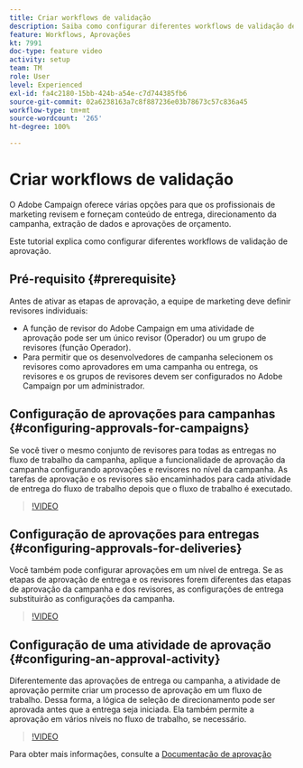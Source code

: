 ```yaml
---
title: Criar workflows de validação
description: Saiba como configurar diferentes workflows de validação de aprovação.
feature: Workflows, Aprovações
kt: 7991
doc-type: feature video
activity: setup
team: TM
role: User
level: Experienced
exl-id: fa4c2180-15bb-424b-a54e-c7d744385fb6
source-git-commit: 02a6238163a7c8f887236e03b78673c57c836a45
workflow-type: tm+mt
source-wordcount: '265'
ht-degree: 100%

---
```


# Criar workflows de validação

O Adobe Campaign oferece várias opções para que os profissionais de marketing revisem e forneçam conteúdo de entrega, direcionamento da campanha, extração de dados e aprovações de orçamento.

Este tutorial explica como configurar diferentes workflows de validação de aprovação.

## Pré-requisito {#prerequisite}

Antes de ativar as etapas de aprovação, a equipe de marketing deve definir revisores individuais:

* A função de revisor do Adobe Campaign em uma atividade de aprovação pode ser um único revisor (Operador) ou um grupo de revisores (função Operador).
* Para permitir que os desenvolvedores de campanha selecionem os revisores como aprovadores em uma campanha ou entrega, os revisores e os grupos de revisores devem ser configurados no Adobe Campaign por um administrador.

## Configuração de aprovações para campanhas   {#configuring-approvals-for-campaigns}

Se você tiver o mesmo conjunto de revisores para todas as entregas no fluxo de trabalho da campanha, aplique a funcionalidade de aprovação da campanha configurando aprovações e revisores no nível da campanha. As tarefas de aprovação e os revisores são encaminhados para cada atividade de entrega do fluxo de trabalho depois que o fluxo de trabalho é executado.

>[!VIDEO](https://video.tv.adobe.com/v/25175?quality=12)

## Configuração de aprovações para entregas   {#configuring-approvals-for-deliveries}

Você também pode configurar aprovações em um nível de entrega. Se as etapas de aprovação de entrega e os revisores forem diferentes das etapas de aprovação da campanha e dos revisores, as configurações de entrega substituirão as configurações da campanha.

>[!VIDEO](https://video.tv.adobe.com/v/25176?quality=12)

## Configuração de uma atividade de aprovação   {#configuring-an-approval-activity}

Diferentemente das aprovações de entrega ou campanha, a atividade de aprovação permite criar um processo de aprovação em um fluxo de trabalho. Dessa forma, a lógica de seleção de direcionamento pode ser aprovada antes que a entrega seja iniciada. Ela também permite a aprovação em vários níveis no fluxo de trabalho, se necessário.

>[!VIDEO](https://video.tv.adobe.com/v/25174?quality=12)

Para obter mais informações, consulte a [Documentação de aprovação](https://experienceleague.adobe.com/docs/campaign-classic/using/automating-with-workflows/flow-control-activities/approval.html?lang=pt-BR)

